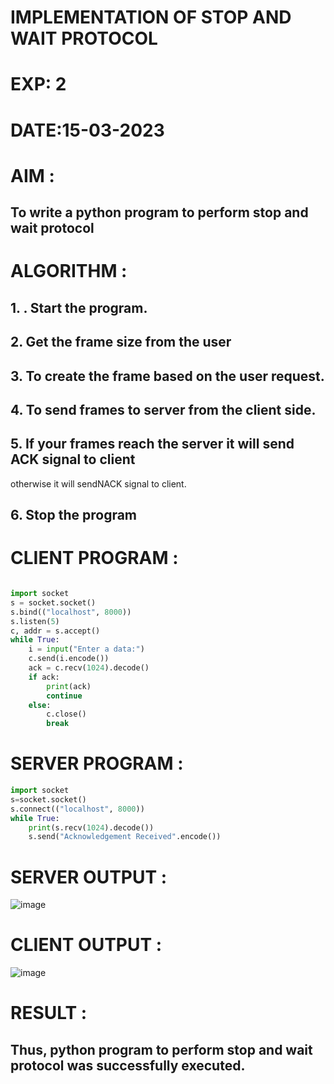 # IMPLEMENTATION OF STOP AND WAIT PROTOCOL

# EXP: 2

# DATE:15-03-2023

# AIM :
## To write a python program to perform stop and wait protocol


# ALGORITHM :
## 1. . Start the program.
## 2. Get the frame size from the user
## 3. To create the frame based on the user request.
## 4. To send frames to server from the client side.
## 5. If your frames reach the server it will send ACK signal to client
otherwise it will sendNACK signal to client.
## 6. Stop the program

# CLIENT PROGRAM :
```PYTHON 3 

import socket
s = socket.socket()
s.bind(("localhost", 8000))
s.listen(5)
c, addr = s.accept()
while True:
    i = input("Enter a data:")
    c.send(i.encode())
    ack = c.recv(1024).decode()
    if ack:
        print(ack)
        continue
    else:
        c.close()
        break

```
# SERVER PROGRAM :
```PYTHON 3
import socket
s=socket.socket()
s.connect(("localhost", 8000))
while True:
    print(s.recv(1024).decode()) 
    s.send("Acknowledgement Received".encode())

```


# SERVER OUTPUT :
![image](https://github.com/SudharsanamRK/EX-2/assets/115523484/f0b20ec8-dff0-45fd-bc2f-e7044033fbad)

# CLIENT OUTPUT :
![image](https://github.com/SudharsanamRK/EX-2/assets/115523484/ef8afeff-1463-477d-8777-b2f969ca319c)



# RESULT :
## Thus, python program to perform stop and wait protocol was successfully executed.
